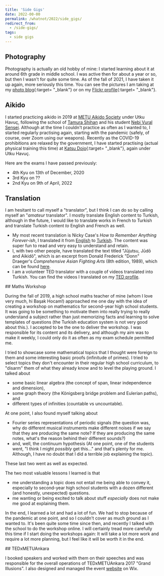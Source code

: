 ```yaml
---
title: 'Side Gigs'
date: 2022-00-00
permalink: /whatnot/2022/side_gigs/
redirect_from: 
  - /side-gigs/
tags:
  - side gigs
---
```


## Photography

Photography is actually an old hobby of mine: I started learning about it at around 6th grade in middle school. I was active then for about a year or so, but then I wasn't for quite some time. As of the fall of 2021, I have taken it up again, more seriously this time. You can see the pictures I am taking at my [photo blog](/photo-journal/){:target= "_blank"} or on my [Flickr profile](https://www.flickr.com/photos/ogulyurdakul){:target= "_blank"}.

## Aikido

I started practicing aikido in 2019 at [METU Aikido Society](https://www.odtuaikido.org/en/main-page/) under Utku Havuç, following the school of [Tamura Shihan](https://www.odtuaikido.org/en/tamura-sensei-en/) and his student [Nebi Vural Sensei](http://www.nebivural.com/). Although at the time I couldn't practice as often as I wanted to, I started regularly practising again, starting with the pandemic (safely, of course, over Zoom using our weapons). Recently as the COVID-19 prohibitions are relaxed by the government, I have started practising (actual physical training this time) at [Katsu Dojo](https://www.katsuankara.com/){:target= "_blank"}, again under Utku Havuç.

Here are the exams I have passed previously:
- 4th Kyu on 13th of December, 2020
- 3rd Kyu on ??
- 2nd Kyu on 9th of April, 2022

## Translation

I am hesitant to call myself a "translator", but I think I can do so by calling myself an "*amateur* translator". I mostly translate English content to Turkish, although in the future, I would like to translate works in French to Turkish and translate Turkish content *to* English and French as well. 

- My most recent translation is Nicky Case's *How to Remember Anything Forever-ish*, I translated it from [English](https://ncase.me/remember/) to [Turkish](https://ncase.me/remember/tr.html). The content was super fun to read and very easy to understand and retain. 
- I, with two other people, have translated the text titled "Jūjutsu, Jūdō and Aikidō", which is an excerpt from Donald Frederick "Donn" Draeger's *Comprehensive Asian Fighting Arts* (8th edition, 1989), which can be found [here](https://www.aikidodergisi.com/2021/09/12/jujutsu-judo-ve-aikido/).
- I am a volunteer TED translator with a couple of videos translated into Turkish. You can find the videos I translated on my [TED profile](https://www.ted.com/profiles/6269142/translator). 

<a id="maths-workshop">
## Maths Workshop 

During the fall of 2019, a high school maths teacher of mine (whom I love very much, hi Başak Hocam!) approached me one day with the idea of creating a workshop on mathematics for second-year high school students. It was going to be something to motivate them into really trying to really understand a subject rather than just memorizing facts and learning to solve templates of questions (the Turkish education system is not very good about this.). I accepted to be the one to deliver the workshop. I was responsible for its content and its delivery, and although my aim was to make it weekly, I could only do it as often as my exam schedule permitted me. 

I tried to showcase some mathematical topics that I thought were foreign to them and some interesting basic proofs (infinitude of primes). I tried to select topics they don't encounter in their regular high school curriculum, to "disarm" them of what they already know and to level the playing ground. I talked about 
- some basic linear algebra (the concept of span, linear independence and dimension), 
- some graph theory (the Königsberg bridge problem and Eulerian paths), and 
- different types of infinities (countable vs uncountable). 

At one point, I also found myself talking about 
- Fourier series representations of periodic signals (the question was, why do different musical instruments make different noises if we say that they are producing the same note? If they are producing the same notes, what's the reason behind their different sounds?) 
- and, well, the continuum hypothesis (At one point, one of the students went, "I think I might *possibly* get this..." and that's plenty for me. Although, I have no doubt that I did a terrible job explaining the topic). 

These last two went as well as expected.

The two most valuable lessons I learned is that 
- me understanding a topic does not entail me being able to convey it, especially to second-year high school students with a dozen different (and honestly, unexpected) questions. 
- me wanting or being excited to talk about stuff *especially* does not make me good at explaining them. 

In the end, I learned a lot and had a lot of fun. We had to stop because of the pandemic at one point, and so I couldn't cover as much ground as I wanted to. It's been quite some time since then, and recently I talked with the school to do the workshop online. I will certainly tread more carefully this time if I start doing the workshops again: It will take a lot more work and require a lot more planning, but I feel like it will be worth it in the end.

<a id="tedxmetuankara">
## TEDxMETUAnkara

I booked speakers and worked with them on their speeches and was responsible for the overall operations of TEDxMETUAnkara 2017 "Grand Illusions". I also designed and managed the event [website](https://www.tedxmetuankara.com) on Wix.